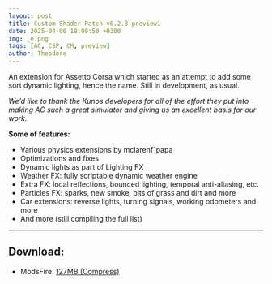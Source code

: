 ```yaml
---
layout: post
title: Custom Shader Patch v0.2.8 preview1
date: 2025-04-06 18:09:50 +0300
img: _e.png
tags: [AC, CSP, CM, preview]
author: Theodore
---
```

An extension for Assetto Corsa which started as an attempt to add some sort dynamic lighting, hence the name. Still in development, as usual.

*We’d like to thank the Kunos developers for all of the effort they put into making AC such a great simulator and giving us an excellent basis for our work.*

**Some of features:**
  - Various physics extensions by mclarenf1papa
  - Optimizations and fixes
  - Dynamic lights as part of Lighting FX
  - Weather FX: fully scriptable dynamic weather engine
  - Extra FX: local reflections, bounced lighting, temporal anti-aliasing, etc.
  - Particles FX: sparks, new smoke, bits of grass and dirt and more
  - Car extensions: reverse lights, turning signals, working odometers and more
  - And more (still compiling the full list)

_________________

## Download:
  - ModsFire: [127MB (Compress)](https://modsfire.com/1lcnHaXyzTGY7bP)
